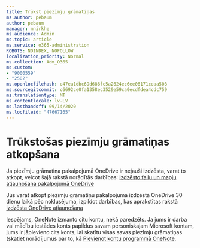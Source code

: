 ```yaml
---
title: Trūkst piezīmju grāmatiņas
ms.author: pebaum
author: pebaum
manager: mnirkhe
ms.audience: Admin
ms.topic: article
ms.service: o365-administration
ROBOTS: NOINDEX, NOFOLLOW
localization_priority: Normal
ms.collection: Adm_O365
ms.custom:
- "9000559"
- "2502"
ms.openlocfilehash: e47ea1dbc69d686fc5a2624ec6ee06171ceaa508
ms.sourcegitcommit: c6692ce0fa1358ec3529e59ca0ecdfdea4cdc759
ms.translationtype: MT
ms.contentlocale: lv-LV
ms.lasthandoff: 09/14/2020
ms.locfileid: "47667165"
---
```

# <a name="recover-missing-notebook"></a>Trūkstošas piezīmju grāmatiņas atkopšana

Ja piezīmju grāmatiņa pakalpojumā OneDrive ir nejauši izdzēsta, varat to atkopt, veicot šajā rakstā norādītās darbības: [izdzēsto failu un mapju atjaunošana pakalpojumā OneDrive](https://support.office.com/article/949ada80-0026-4db3-a953-c99083e6a84f)

Jūs varat atkopt piezīmju grāmatiņu pakalpojumā izdzēstā OneDrive 30 dienu laikā pēc noklusējuma, izpildot darbības, kas aprakstītas rakstā [izdzēsta OneDrive atjaunošana](https://docs.microsoft.com/onedrive/restore-deleted-onedrive)

Iespējams, OneNote izmanto citu kontu, nekā paredzēts. Ja jums ir darba vai mācību iestādes konts papildus savam personiskajam Microsoft kontam, jums ir jāpievieno cits konts, lai skatītu visas savas piezīmju grāmatiņas (skatiet norādījumus par to, kā [Pievienot kontu programmā OneNote](https://support.office.com/article/5afff855-54ee-47e4-a773-db048d4ac299).